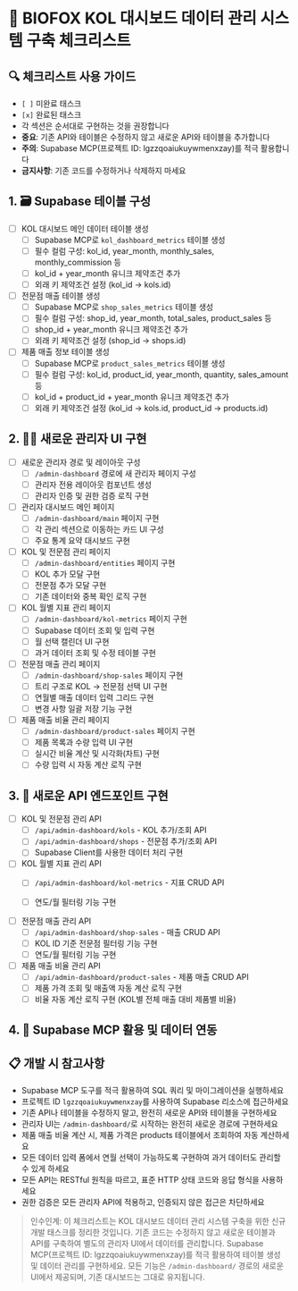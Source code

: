 
# 🌟 BIOFOX KOL 대시보드 데이터 관리 시스템 구축 체크리스트

## 🔍 체크리스트 사용 가이드
- `[ ]` 미완료 태스크
- `[x]` 완료된 태스크
- 각 섹션은 순서대로 구현하는 것을 권장합니다
- **중요**: 기존 API와 테이블은 수정하지 않고 새로운 API와 테이블을 추가합니다
- **주의**: Supabase MCP(프로젝트 ID: lgzzqoaiukuywmenxzay)를 적극 활용합니다
- **금지사항**: 기존 코드를 수정하거나 삭제하지 마세요

## 1. 🗃️ Supabase 테이블 구성

- [ ] KOL 대시보드 메인 데이터 테이블 생성
  - [ ] Supabase MCP로 `kol_dashboard_metrics` 테이블 생성
  - [ ] 필수 컬럼 구성: kol_id, year_month, monthly_sales, monthly_commission 등
  - [ ] kol_id + year_month 유니크 제약조건 추가
  - [ ] 외래 키 제약조건 설정 (kol_id → kols.id)

- [ ] 전문점 매출 테이블 생성
  - [ ] Supabase MCP로 `shop_sales_metrics` 테이블 생성
  - [ ] 필수 컬럼 구성: shop_id, year_month, total_sales, product_sales 등
  - [ ] shop_id + year_month 유니크 제약조건 추가
  - [ ] 외래 키 제약조건 설정 (shop_id → shops.id)

- [ ] 제품 매출 정보 테이블 생성
  - [ ] Supabase MCP로 `product_sales_metrics` 테이블 생성
  - [ ] 필수 컬럼 구성: kol_id, product_id, year_month, quantity, sales_amount 등
  - [ ] kol_id + product_id + year_month 유니크 제약조건 추가
  - [ ] 외래 키 제약조건 설정 (kol_id → kols.id, product_id → products.id)

## 2. 👨‍💼 새로운 관리자 UI 구현

- [ ] 새로운 관리자 경로 및 레이아웃 구성
  - [ ] `/admin-dashboard` 경로에 새 관리자 페이지 구성
  - [ ] 관리자 전용 레이아웃 컴포넌트 생성
  - [ ] 관리자 인증 및 권한 검증 로직 구현

- [ ] 관리자 대시보드 메인 페이지
  - [ ] `/admin-dashboard/main` 페이지 구현
  - [ ] 각 관리 섹션으로 이동하는 카드 UI 구성
  - [ ] 주요 통계 요약 대시보드 구현

- [ ] KOL 및 전문점 관리 페이지
  - [ ] `/admin-dashboard/entities` 페이지 구현
  - [ ] KOL 추가 모달 구현
  - [ ] 전문점 추가 모달 구현
  - [ ] 기존 데이터와 중복 확인 로직 구현

- [ ] KOL 월별 지표 관리 페이지
  - [ ] `/admin-dashboard/kol-metrics` 페이지 구현
  - [ ] Supabase 데이터 조회 및 입력 구현
  - [ ] 월 선택 캘린더 UI 구현
  - [ ] 과거 데이터 조회 및 수정 테이블 구현

- [ ] 전문점 매출 관리 페이지
  - [ ] `/admin-dashboard/shop-sales` 페이지 구현
  - [ ] 트리 구조로 KOL → 전문점 선택 UI 구현
  - [ ] 연월별 매출 데이터 입력 그리드 구현
  - [ ] 변경 사항 일괄 저장 기능 구현

- [ ] 제품 매출 비율 관리 페이지
  - [ ] `/admin-dashboard/product-sales` 페이지 구현
  - [ ] 제품 목록과 수량 입력 UI 구현
  - [ ] 실시간 비율 계산 및 시각화(차트) 구현
  - [ ] 수량 입력 시 자동 계산 로직 구현

## 3. 🚀 새로운 API 엔드포인트 구현

- [ ] KOL 및 전문점 관리 API
  - [ ] `/api/admin-dashboard/kols` - KOL 추가/조회 API
  - [ ] `/api/admin-dashboard/shops` - 전문점 추가/조회 API
  - [ ] Supabase Client를 사용한 데이터 처리 구현

- [ ] KOL 월별 지표 관리 API
  - [ ] `/api/admin-dashboard/kol-metrics` - 지표 CRUD API
  - [ ] 연도/월 필터링 기능 구현


- [ ] 전문점 매출 관리 API
  - [ ] `/api/admin-dashboard/shop-sales` - 매출 CRUD API
  - [ ] KOL ID 기준 전문점 필터링 기능 구현
  - [ ] 연도/월 필터링 기능 구현

- [ ] 제품 매출 비율 관리 API
  - [ ] `/api/admin-dashboard/product-sales` - 제품 매출 CRUD API
  - [ ] 제품 가격 조회 및 매출액 자동 계산 로직 구현
  - [ ] 비율 자동 계산 로직 구현 (KOL별 전체 매출 대비 제품별 비율)

## 4. 🔄 Supabase MCP 활용 및 데이터 연동


## 📋 개발 시 참고사항

- Supabase MCP 도구를 적극 활용하여 SQL 쿼리 및 마이그레이션을 실행하세요
- 프로젝트 ID `lgzzqoaiukuywmenxzay`를 사용하여 Supabase 리소스에 접근하세요
- 기존 API나 테이블을 수정하지 말고, 완전히 새로운 API와 테이블을 구현하세요
- 관리자 UI는 `/admin-dashboard/`로 시작하는 완전히 새로운 경로에 구현하세요
- 제품 매출 비율 계산 시, 제품 가격은 products 테이블에서 조회하여 자동 계산하세요
- 모든 데이터 입력 폼에서 연월 선택이 가능하도록 구현하여 과거 데이터도 관리할 수 있게 하세요
- 모든 API는 RESTful 원칙을 따르고, 표준 HTTP 상태 코드와 응답 형식을 사용하세요
- 권한 검증은 모든 관리자 API에 적용하고, 인증되지 않은 접근은 차단하세요

> 인수인계: 이 체크리스트는 KOL 대시보드 데이터 관리 시스템 구축을 위한 신규 개발 태스크를 정리한 것입니다. 기존 코드는 수정하지 않고 새로운 테이블과 API를 구축하여 별도의 관리자 UI에서 데이터를 관리합니다. Supabase MCP(프로젝트 ID: lgzzqoaiukuywmenxzay)를 적극 활용하여 테이블 생성 및 데이터 관리를 구현하세요. 모든 기능은 `/admin-dashboard/` 경로의 새로운 UI에서 제공되며, 기존 대시보드는 그대로 유지됩니다.
